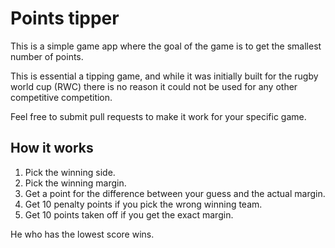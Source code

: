 # Points tipper

This is a simple game app where the goal of the game is to 
get the smallest number of points.

This is essential a tipping game, and while it was initially
built for the rugby world cup (RWC) there is no reason it
could not be used for any other competitive competition.

Feel free to submit pull requests to make it work for your 
specific game.

## How it works

1. Pick the winning side.
2. Pick the winning margin.
3. Get a point for the difference between your guess and 
the actual margin.
4. Get 10 penalty points if you pick the wrong winning team.
5. Get 10 points taken off if you get the exact margin.

He who has the lowest score wins.
